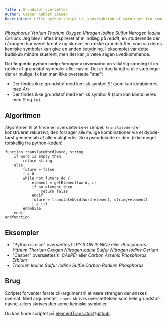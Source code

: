 ```yaml
---
Title : Grundstof oversætter
Author: Casper Kehlet Jensen
Description: Lille python script til konstruktion af sætninger fra grundstofsymboler
---
```


*Phosphorus Yttrium Thorium Oxygen Nitrogen Iodine Sulfur Nitrogen Iodine Cerium*.
Jeg blev i aftes inspireret af et indlæg på *reddit*; en studerende der i 
årbogen har været kreativ og skrevet en række grundstoffer, som via deres
kemiske symboler kan give en anden betydning. I eksemplet var dette budskub
mindre stuerent, men det kan jo være sagen uvedkommende.

Det følgende python script forsøger at oversætte en vilkårlig sætning til
en række af grundstof symboler eller navne. Det er dog langtfra alle sætninger
der er mulige, fx kan man ikke oversætte "star":

 * Der findes ikke grundstof med kemisk symbol *St* (som kan kombineres med *Ar*)
 * Der findes ikke grundstof med kemisk symbol *R* (som kan kombineres med *S* og *Ta*)

## Algoritmen
Algoritmen til at finde en oversættelse er simpel.
`translateWord` er konstrueret rekursivt; den forsøger alle mulige kombinationer
via et dybde-først gennemløb af alle muligheder. 
Som pseudokode er den: (ikke meget forskellig fra python-koden)

    function translateWord(word, string)
        if word is empty then
            return string
        else
            future = false
            i = 0
            while not future do {
                element = getElement(word, i)
                if no element then
                    return false
                endif
                future = translateWord(word-element, string+element)
                i = i+1
            endwhile
        endif
    endfunction

## Eksempler

 * "Python is nice" oversættes til _PYThON IS NICe_ eller
   _Phosphorus Yttrium Thorium Oxygen Nitrogen Iodine Sulfur Nitrogen Iodine Cerium_
 * "Casper" oversættes til _CAsPEr_ eller _Carbon Arsenic Phosphorus Erbium_
 * _Thorium Iodine Sulfur Iodine Sulfur Carbon Radium Phosphorus_

## Brug
Scriptet forventer første cli-argument til at være strengen der ønskes oversat.
Med argumentet `-names` skrives oversættelsen som hele grundstof-navne, ellers
skrives den some kemiske symboler.

Du kan finde scriptet på [elementTranslator@github](https://github.com/SneManden/elementTranslator).
